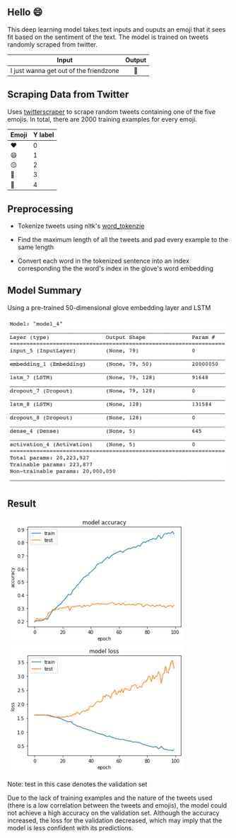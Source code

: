 ## Hello 😄

This deep learning model takes text inputs and ouputs an emoji that it sees fit based on the sentiment of the text. The model is trained on tweets randomly scraped from twitter.

| Input | Output  | 
| :---:   | :-: | 
| I just wanna get out of the friendzone | 🥺 |

## Scraping Data from Twitter

Uses [twitterscraper](https://github.com/taspinar/twitterscraper) to scrape random tweets containing one of the five emojis. In total, there are 2000 training examples for every emoji. 

| Emoji  | Y label |
| ------------- | ------------- |
| ❤️  | 0 |
| 😄  | 1  |
| 😔  | 2  |
| 🥺  | 3  |
| 😤  | 4  |

## Preprocessing

- Tokenize tweets using nltk's [word_tokenzie](https://github.com/hb20007/hands-on-nltk-tutorial/blob/master/1-2-Text-Analysis-Using-nltk.text.ipynb) 

- Find the maximum length of all the tweets and pad every example to the same length

- Convert each word in the tokenized sentence into an index corresponding the the word's index in the glove's word embedding


## Model Summary

Using a pre-trained 50-dimensional glove embedding layer and LSTM

<img src="https://github.com/laurie-gao/Emojify/blob/master/images/model_summary.png" alt="model" width="600"/>


## Result

<img src="https://github.com/laurie-gao/Emojify/blob/master/images/model_accuracy.png" alt="model" width="400"/>
<img src="https://github.com/laurie-gao/Emojify/blob/master/images/model_loss.png" alt="model" width="400"/>

Note: test in this case denotes the validation set

Due to the lack of training examples and the nature of the tweets used (there is a low correlation between the tweets and emojis), the model could not achieve a high accuracy on the validation set. Although the accuracy increased, the loss for the validation decreased, which may imply that the model is less confident with its predictions. 



